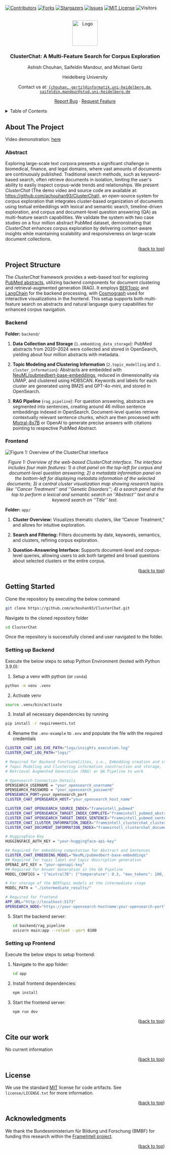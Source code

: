 <a name="readme-top"></a>
[![Contributors][contributors-shield]][contributors-url]
[![Forks](https://img.shields.io/github/forks/achouhan93/ClusterChat.svg?style=for-the-badge)](https://github.com/achouhan93/ClusterChat/forks)
[![Stargazers][stars-shield]][stars-url]
[![Issues][issues-shield]][issues-url]
[![MIT License][license-shield]][license-url]
![Visitors](https://api.visitorbadge.io/api/VisitorHit?user=achouhan93&repo=ClusterChat&countColor=%237B1E7A)

<!-- PROJECT LOGO -->
<br />
<div align="center">
  <a href="https://github.com/achouhan93/ClusterChat">
    <img src="images/exploration.png" alt="Logo" width="80" height="80">
  </a>
  <h3 align="center">ClusterChat: A Multi-Feature Search for Corpus Exploration</h3>
  
  <p align="center">
  Ashish Chouhan, Saifeldin Mandour, and Michael Gertz 
  
  Heidelberg University
  
  Contact us at: [`{chouhan, gertz}@informatik.uni-heidelberg.de`](mailto:chouhan@informatik.uni-heidelberg.de), [`saifeldin.mandour@stud.uni-heidelberg.de`](mailto:saifeldin.mandour@stud.uni-heidelberg.de)
  
  <a href="https://github.com/achouhan93/ClusterChat/issues">Report Bug</a> · <a href="https://github.com/achouhan93/ClusterChat/issues">Request Feature</a>
  </p>
</div>

<!-- TABLE OF CONTENTS -->
<details>
  <summary>Table of Contents</summary>
  <ol>
      <li>
        <a href="#about-the-project">About The Project</a>
        <ul>
          <li><a href="#abstract">Abstract</a></li>
        </ul>
      </li>
      <li>
        <a href="#project-structure">Project Structure</a>
        <ul>
          <li><a href="#backend">Backend</a></li>
        </ul>
        <ul>
          <li><a href="#frontend">Frontend</a></li>
        </ul>
      </li>
      <li><a href="#getting-started">Getting Started</a></li>
        <ul>
        <li><a href="#setting-up-backend">Setting up Backend</a></li>
        <li><a href="#setting-up-frontend">Setting up Frontend</a></li>
        </ul>
    </li>
    <li><a href="#cite-our-work">Cite our work</a></li>
    <li><a href="#license">License</a></li>
    <li><a href="#acknowledgments">Acknowledgments</a></li>
  </ol>
</details>

<!-- ABOUT THE PROJECT -->
## About The Project

Video demonstration: [here](https://youtu.be/NxxkWOhIRzw)

### Abstract
Exploring large-scale text corpora presents a significant challenge in biomedical, finance, and legal domains, where vast amounts of documents are continuously published. Traditional search methods, such as keyword-based search, often retrieve documents in isolation, limiting the user's ability to easily inspect corpus-wide trends and relationships. We present $\textit{ClusterChat}$ (The demo video and source code are available at: https://github.com/achouhan93/ClusterChat), an open-source system for corpus exploration that integrates cluster-based organization of documents using textual embeddings with lexical and semantic search, timeline-driven exploration, and corpus and document-level question answering (QA) as multi-feature search capabilities. We validate the system with two case studies on a four million abstract PubMed dataset, demonstrating that $\textit{ClusterChat}$ enhances corpus exploration by delivering context-aware insights while maintaining scalability and responsiveness on large-scale document collections.

<p align="right">(<a href="#readme-top">back to top</a>)</p>

## Project Structure

The $\textit{ClusterChat}$ framework provides a web-based tool for exploring [PubMed abstracts](https://pubmed.ncbi.nlm.nih.gov/), utilizing backend components for document clustering and retrieval-augmented generation (RAG). It employs [BERTopic](https://maartengr.github.io/BERTopic/index.html) and [LangChain](https://www.langchain.com/) for the backend processing, with [Cosmograph](https://cosmograph.app/) used for interactive visualizations in the frontend. This setup supports both multi-feature search on abstracts and natural language query capabilities for enhanced corpus navigation.

### Backend

**Folder:** `backend/`

1. **Data Collection and Storage** (`1.embedding_data_storage`): PubMed abstracts from 2020–2024 were collected and stored in OpenSearch, yielding about four million abstracts with metadata.

2. **Topic Modeling and Clustering Information** (`2.topic_modelling` and `3. cluster_information`): Abstracts are embedded with [NeuML/pubmedbert-base-embeddings](https://huggingface.co/NeuML/pubmedbert-base-embeddings), reduced in dimensionality via UMAP, and clustered using HDBSCAN. Keywords and labels for each cluster are generated using BM25 and GPT-4o-mini, and stored in OpenSearch.

3. **RAG Pipeline** (`rag_pipeline`): For question answering, abstracts are segmented into sentences, creating around $46$ million sentence embeddings indexed in OpenSearch. Document-level queries retrieve contextually relevant sentence chunks, which are then processed with [Mixtral-8x7B](https://huggingface.co/mistralai/Mixtral-8x7B-Instruct-v0.1) or OpenAI to generate precise answers with citations pointing to respective PubMed Abstract.

### Frontend

![Figure 1: Overview of the ClusterChat interface][clusterchat_interface] <p align="center">_Figure 1: Overview of the web-based $\textit{ClusterChat}$ interface. The interface includes four main features: 1) a chat panel on the top-left for corpus and document-level question answering; 2) a metadata information panel on the bottom-left for displaying metadata information of the selected documents; 3) a central cluster visualization map showing research topics like ''Cancer Treatment'' and ''Genetic Disorders''; 4) a search panel at the top to perform a lexical and semantic search on ''Abstract'' text and a keyword search on ''Title'' text._</p>

**Folder:** `app/`

1. **Cluster Overview:** Visualizes thematic clusters, like “Cancer Treatment,” and allows for intuitive exploration.

2. **Search and Filtering:** Filters documents by date, keywords, semantics, and clusters, refining corpus exploration.

3. **Question-Answering Interface:** Supports document-level and corpus-level queries, allowing users to ask both targeted and broad questions about selected clusters or the entire corpus.

<p align="right">(<a href="#readme-top">back to top</a>)</p>

<!-- GETTING STARTED -->
## Getting Started

Clone the repository by executing the below command
  ```sh
  git clone https://github.com/achouhan93/ClusterChat.git
  ```

Navigate to the cloned repository folder
  ```sh
  cd ClusterChat
  ```

Once the repository is successfully cloned and user navigated to the folder.

### Setting up Backend
Execute the below steps to setup Python Environment (tested with Python 3.9.0):
  1. Setup a venv with python (or `conda`)

  ```sh
  python -m venv .venv
  ```

2. Activate venv

  ```sh
  source .venv/bin/activate
  ```

3. Install all necessary dependencies by running

  ```sh
  pip install -r requirements.txt
  ```

4. Rename the `.env-example` to `.env` and populate the file with the required credentials

```sh
CLUSTER_CHAT_LOG_EXE_PATH="logs/insights_execution.log"
CLUSTER_CHAT_LOG_PATH="logs/"

# Required for Backend functionalities, i.e., Embedding creation and storage, 
# Topic Modeling and Clustering information construction and storage,
# Retrieval Augmented Generation (RAG) or QA Pipeline to work

# Opensearch Connection Details
OPENSEARCH_USERNAME = "your_opensearch_username"
OPENSEARCH_PASSWORD = "your_opensearch_password"
OPENSEARCH_PORT=your_opensearch_port
CLUSTER_CHAT_OPENSEARCH_HOST="your_opensearch_host_name"

CLUSTER_CHAT_OPENSEARCH_SOURCE_INDEX="frameintell_pubmed"
CLUSTER_CHAT_OPENSEARCH_TARGET_INDEX_COMPLETE="frameintell_pubmed_abstract_embeddings"
CLUSTER_CHAT_OPENSEARCH_TARGET_INDEX_SENTENCE="frameintell_pubmed_sentence_embeddings"
CLUSTER_CHAT_CLUSTER_INFORMATION_INDEX="frameintell_clusterchat_clusterinformation"
CLUSTER_CHAT_DOCUMENT_INFORMATION_INDEX="frameintell_clusterchat_documentinformation"

# HuggingFace Key
HUGGINGFACE_AUTH_KEY = "your-huggingface-api-key"

## Required for embedding computation for Abstract and Sentences
CLUSTER_CHAT_EMBEDDING_MODEL="NeuML/pubmedbert-base-embeddings"
## Required for topic label and topic description generation
OPENAI_API_KEY = "your-openapi-key"
## Required for Answer Generation in the QA Pipeline
MODEL_CONFIGS = '{"mixtral7B": {"temperature": 0.3, "max_tokens": 100, "huggingface_model":"mistralai/Mixtral-8x7B-Instruct-v0.1", "repetition_penalty":1.2, "stop_sequences":["<|endoftext|>", "</s>"]}}'

# For storage of the BERTopic models at the intermediate stage
MODEL_PATH = "./intermediate_results/"

# Required for frontend
APP_URL="http://localhost:5173"
OPENSEARCH_NODE="https://your-opensearch-hostname:your-opensearch-port"
```

5. Start the backend server:
   ```sh
   cd backend/rag_pipeline
   uvicorn main:app --reload --port 8100
   ```

### Setting up Frontend
Execute the below steps to setup frontend:

1. Navigate to the app folder:
   ```sh
   cd app
   ```

2. Install frontend dependencies:
   ```sh
   npm install
   ```

3. Start the frontend server:
   ```sh
   npm run dev
   ```

<p align="right">(<a href="#readme-top">back to top</a>)</p>

<!-- ## Usage

- **Embedding Data Storage**: Converts PubMed abstracts into embeddings using `--chunking` options for sentence or full-abstract level.
- **Topic Modeling**: Generates BERTopic models in federated learning intervals, using UMAP and HDBSCAN.
- **RAG Pipeline**: Allows question answering based on document- or corpus-level queries. Document-specific answers use metadata-enhanced vector search, while corpus-specific queries analyze clusters and intents.
- **Cluster Information**: Consolidates topics from different BERTopic models, creating a hierarchical topic structure stored in OpenSearch.

<p align="right">(<a href="#readme-top">back to top</a>)</p> -->

## Cite our work

No current information

<p align="right">(<a href="#readme-top">back to top</a>)</p>

## License
We use the standard [MIT](https://choosealicense.com/licenses/mit/) license for code artifacts.
See `license/LICENSE.txt` for more information.

<p align="right">(<a href="#readme-top">back to top</a>)</p>

## Acknowledgments
We thank the Bundesministerium für Bildung und Forschung
(BMBF) for funding this research within the [FrameIntell project](https://frameintell.de/).

<p align="right">(<a href="#readme-top">back to top</a>)</p>

<!-- MARKDOWN LINKS & IMAGES -->
<!-- https://www.markdownguide.org/basic-syntax/#reference-style-links -->
[contributors-shield]: https://img.shields.io/github/contributors/achouhan93/ClusterChat.svg?style=for-the-badge
[contributors-url]: https://github.com/achouhan93/ClusterChat/graphs/contributors
[forks-shield]: https://img.shields.io/github/forks/achouhan93/ClusterChat.svg?style=for-the-badge
[forks-url]: https://github.com/achouhan93/ClusterChat/forks
[stars-shield]: https://img.shields.io/github/stars/achouhan93/ClusterChat.svg?style=for-the-badge
[stars-url]: https://github.com/achouhan93/ClusterChat/stargazers
[issues-shield]: https://img.shields.io/github/issues/achouhan93/ClusterChat.svg?style=for-the-badge
[issues-url]: https://github.com/achouhan93/ClusterChat/issues
[license-shield]: https://img.shields.io/github/license/achouhan93/ClusterChat.svg?style=for-the-badge
[license-url]: https://github.com/achouhan93/ClusterChat/blob/main/LICENSE
[clusterchat_interface]: images/clusterchat.png
